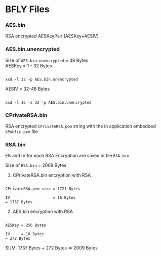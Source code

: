 # BFLY Files

### AES.bin
RSA encrypted AESKeyPair (AESKey+AESIV) 

### AES.bin.unencrypted

Size of `AES.bin.unencrypted` = 48 Bytes <br>
AESKey = 1 - 32 Bytes <br>
<pre><code>
xxd -l 32 -p AES.bin.unencrypted
</code></pre>
AESIV  = 32-48 Bytes <br>
<pre><code>
xxd -l 16 -s 32 -p AES.bin.unencrypted
</code></pre>

### CPrivateRSA.bin
RSA encrypted `CPrivateRSA.pem` string with the in application embedded `SPublic.pem` file

### RSA.bin
EK and IV for each RSA Encryption are saved in file `RSA.bin`

Size of `RSA.bin` = 2009 Bytes <br>
1. CPrivateRSA.bin encryption with RSA
<pre><code>
CPrivateRSA.pem size = 1721 Bytes <br>
IV                   = 16 Bytes
= 1737 Bytes
</code></pre>

2. AES.bin encryption with RSA
<pre><code>
AESKey = 256 Bytes <br>
IV     = 16 Bytes
= 272 Bytes
</code></pre>

SUM: 1737 Bytes + 272 Bytes => 2009 Bytes
